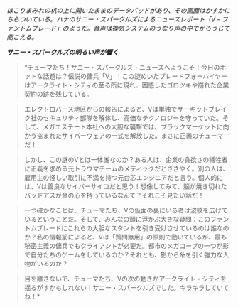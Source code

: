 _ほこりまみれの机の上に開いたままのデータパッドがあり、その画面はかすかにちらついている。ハナのサニー・スパークルズによるニュースレポート「V - ファントムブレード」のようだ。音声は換気システムのうなり声の中でかろうじて聞こえる。_

**_サニー・スパークルズの明るい声が響く_**

> \*チューマたち！サニー・スパークルズ・ニュースへようこそ！今日のホットな話題は？伝説の傭兵「V」！この謎めいたブレードフォーハイヤーはアークライト・シティの至る所に現れ、困惑したゴロツキや崩れた企業契約の跡を残している。

> エレクトロバース地区からの報告によると、Vは単独でサーキットブレイク社のセキュリティ部隊を解体し、高価なテクノロジーを守っていた。そして、メガエステート本社への大胆な襲撃では、ブラックマーケットに向かう盗まれたサイバーウェアの一式を解放した。まさに正義のチューマだ！

> しかし、この謎のVとは一体誰なのか？ある人は、企業の貪欲さの犠牲者に正義を求める元トラウマチームのメディックだとささやく。別の人は、雇用主の怪しい取引に不満を持つ元台芯エンジニアだと言う。個人的には、Vは善良なサイバーサイコだと思う！想像してみて、脳が焼き切れたバッドアスが金の心を持っているなんて？それこそ見たい話だ！

> 一つ確かなことは、チューマたち、Vの仮面の裏にいる者は波紋を広げているということだ。そして、みんなの頭に浮かぶ大きな疑問：このファントムブレードにこれらの大胆なスタントを引き受けさせているのは誰なのか？私の情報筋によると、Vは「質問無用」の原則で動いているが、最も秘密主義の傭兵でもクライアントが必要だ。都市のメガコープの一つが影で自分たちのゲームをしているのか？それとも、影から糸を引く強力な人物がいるのか？

> 目を離さないで、チューマたち、Vの次の動きがアークライト・シティを揺るがすかもしれない！サニー・スパークルズでした。キラキラしていてね！\*
